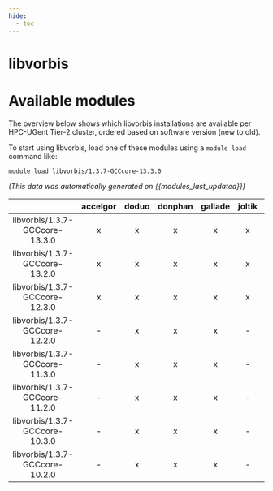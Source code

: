 ```yaml
---
hide:
  - toc
---
```


libvorbis
=========

# Available modules


The overview below shows which libvorbis installations are available per HPC-UGent Tier-2 cluster, ordered based on software version (new to old).

To start using libvorbis, load one of these modules using a `module load` command like:

```shell
module load libvorbis/1.3.7-GCCcore-13.3.0
```

*(This data was automatically generated on {{modules_last_updated}})*  

| |accelgor|doduo|donphan|gallade|joltik|shinx|skitty|
| :---: | :---: | :---: | :---: | :---: | :---: | :---: | :---: |
|libvorbis/1.3.7-GCCcore-13.3.0|x|x|x|x|x|x|x|
|libvorbis/1.3.7-GCCcore-13.2.0|x|x|x|x|x|x|x|
|libvorbis/1.3.7-GCCcore-12.3.0|x|x|x|x|x|x|x|
|libvorbis/1.3.7-GCCcore-12.2.0|-|x|x|x|-|-|-|
|libvorbis/1.3.7-GCCcore-11.3.0|-|x|x|x|-|x|-|
|libvorbis/1.3.7-GCCcore-11.2.0|-|x|x|x|-|-|-|
|libvorbis/1.3.7-GCCcore-10.3.0|-|x|x|x|-|-|-|
|libvorbis/1.3.7-GCCcore-10.2.0|-|x|x|x|-|-|-|
